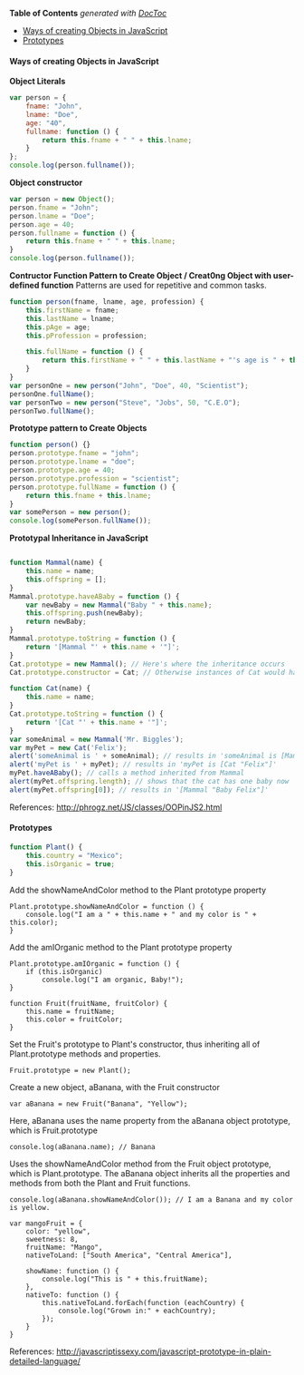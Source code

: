 **Table of Contents**  *generated with [DocToc](http://doctoc.herokuapp.com/)*

- [Ways of creating Objects in JavaScript](#ways-of-creating-objects-in-javascript)
- [Prototypes](#prototypes)

#### Ways of creating Objects in JavaScript

 **Object Literals**


```javascript
var person = {
    fname: "John",
    lname: "Doe",
    age: "40",
    fullname: function () {
        return this.fname + " " + this.lname;
    }
};
console.log(person.fullname());
```

**Object constructor**

```javascript
var person = new Object();
person.fname = "John";
person.lname = "Doe";
person.age = 40;
person.fullname = function () {
    return this.fname + " " + this.lname;
}
console.log(person.fullname());
```

**Contructor Function Pattern to Create Object / Creat0ng Object with user-defined function**
Patterns are used for repetitive and common tasks.

```javascript
function person(fname, lname, age, profession) {
    this.firstName = fname;
    this.lastName = lname;
    this.pAge = age;
    this.pProfession = profession;

    this.fullName = function () {
        return this.firstName + " " + this.lastName + "'s age is " + this.pAge + ", is a " + this.pProfession;
    }
}
var personOne = new person("John", "Doe", 40, "Scientist");
personOne.fullName();
var personTwo = new person("Steve", "Jobs", 50, "C.E.O");
personTwo.fullName();
```

**Prototype pattern to Create Objects**

```javascript
function person() {}
person.prototype.fname = "john";
person.prototype.lname = "doe";
person.prototype.age = 40;
person.prototype.profession = "scientist";
person.prototype.fullName = function () {
    return this.fname + this.lname;
}
var somePerson = new person();
console.log(somePerson.fullName());
```

**Prototypal Inheritance in JavaScript**

```javascript

function Mammal(name) {
    this.name = name;
    this.offspring = [];
}
Mammal.prototype.haveABaby = function () {
    var newBaby = new Mammal("Baby " + this.name);
    this.offspring.push(newBaby);
    return newBaby;
}
Mammal.prototype.toString = function () {
    return '[Mammal "' + this.name + '"]';
}
Cat.prototype = new Mammal(); // Here's where the inheritance occurs
Cat.prototype.constructor = Cat; // Otherwise instances of Cat would have a constructor of Mammal, creates an object of Cat.

function Cat(name) {
    this.name = name;
}
Cat.prototype.toString = function () {
    return '[Cat "' + this.name + '"]';
}
var someAnimal = new Mammal('Mr. Biggles');
var myPet = new Cat('Felix');
alert('someAnimal is ' + someAnimal); // results in 'someAnimal is [Mammal "Mr. Biggles"]'
alert('myPet is ' + myPet); // results in 'myPet is [Cat "Felix"]'
myPet.haveABaby(); // calls a method inherited from Mammal
alert(myPet.offspring.length); // shows that the cat has one baby now
alert(myPet.offspring[0]); // results in '[Mammal "Baby Felix"]'
```

References:
http://phrogz.net/JS/classes/OOPinJS2.html



#### Prototypes

```javascript
function Plant() {
    this.country = "Mexico";
    this.isOrganic = true;
}
```

Add the showNameAndColor method to the Plant prototype property
```
Plant.prototype.showNameAndColor = function () {
    console.log("I am a " + this.name + " and my color is " + this.color);
}
```

Add the amIOrganic method to the Plant prototype property
```
Plant.prototype.amIOrganic = function () {
    if (this.isOrganic)
        console.log("I am organic, Baby!");
}

function Fruit(fruitName, fruitColor) {
    this.name = fruitName;
    this.color = fruitColor;
}
```

Set the Fruit's prototype to Plant's constructor, thus inheriting all of Plant.prototype methods and properties.
```
Fruit.prototype = new Plant();
```
Create a new object, aBanana, with the Fruit constructor
```
var aBanana = new Fruit("Banana", "Yellow");
```

Here, aBanana uses the name property from the aBanana object prototype, which is Fruit.prototype
```
console.log(aBanana.name); // Banana
```

Uses the showNameAndColor method from the Fruit object prototype, which is Plant.prototype. The aBanana object inherits all the properties and methods from both the Plant and Fruit functions.
```
console.log(aBanana.showNameAndColor()); // I am a Banana and my color is yellow.
```
```
var mangoFruit = {
    color: "yellow",
    sweetness: 8,
    fruitName: "Mango",
    nativeToLand: ["South America", "Central America"],

    showName: function () {
        console.log("This is " + this.fruitName);
    },
    nativeTo: function () {
        this.nativeToLand.forEach(function (eachCountry) {
            console.log("Grown in:" + eachCountry);
        });
    }
}
```

References:
http://javascriptissexy.com/javascript-prototype-in-plain-detailed-language/
